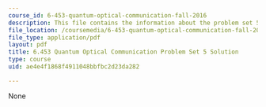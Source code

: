 ```yaml
---
course_id: 6-453-quantum-optical-communication-fall-2016
description: This file contains the information about the problem set 5 solution.
file_location: /coursemedia/6-453-quantum-optical-communication-fall-2016/ae4e4f1868f4911048bbfbc2d23da282_MIT6_453F16_ps5_sol.pdf
file_type: application/pdf
layout: pdf
title: 6.453 Quantum Optical Communication Problem Set 5 Solution
type: course
uid: ae4e4f1868f4911048bbfbc2d23da282

---
```

None